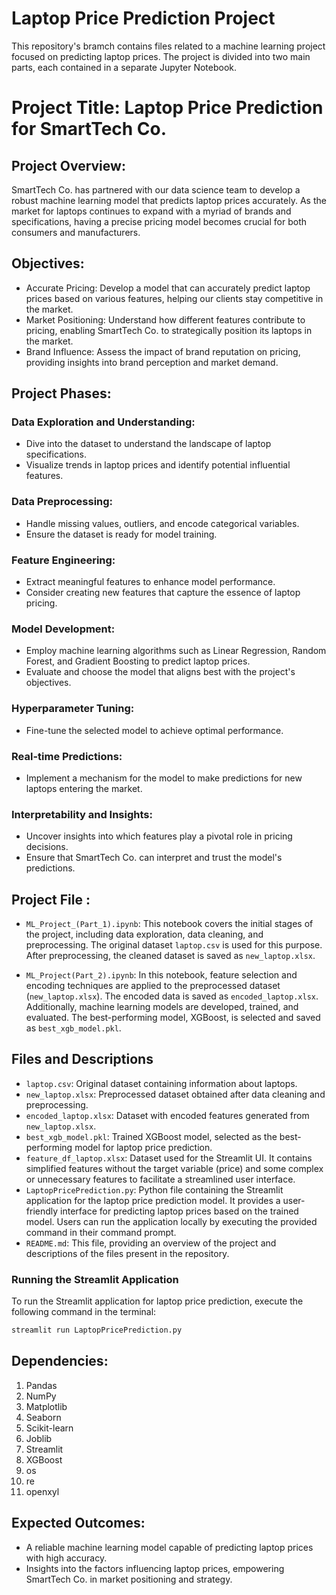 # Laptop Price Prediction Project
This repository's bramch contains files related to a machine learning project focused on predicting laptop prices. The project is divided into two main parts, each contained in a separate Jupyter Notebook.

# **Project Title: Laptop Price Prediction for SmartTech Co.**

## Project Overview:
SmartTech Co. has partnered with our data science team to develop a robust machine learning model that predicts laptop prices accurately. As the market for laptops continues to expand with a myriad of brands and specifications, having a precise pricing model becomes crucial for both consumers and manufacturers.

## Objectives:
* Accurate Pricing: Develop a model that can accurately predict laptop prices based on various features, helping our clients stay competitive in the market.
* Market Positioning: Understand how different features contribute to pricing, enabling SmartTech Co. to strategically position its laptops in the market.
* Brand Influence: Assess the impact of brand reputation on pricing, providing insights into brand perception and market demand.

## **Project Phases:**
### Data Exploration and Understanding:
* Dive into the dataset to understand the landscape of laptop specifications.
* Visualize trends in laptop prices and identify potential influential features.
### Data Preprocessing:
* Handle missing values, outliers, and encode categorical variables.
* Ensure the dataset is ready for model training.
### Feature Engineering:
* Extract meaningful features to enhance model performance.
* Consider creating new features that capture the essence of laptop pricing.
### Model Development:
* Employ machine learning algorithms such as Linear Regression, Random Forest, and Gradient Boosting to predict laptop prices.
* Evaluate and choose the model that aligns best with the project's objectives.
### Hyperparameter Tuning:
* Fine-tune the selected model to achieve optimal performance.
### Real-time Predictions:
* Implement a mechanism for the model to make predictions for new laptops entering the market.
### Interpretability and Insights:
* Uncover insights into which features play a pivotal role in pricing decisions.
* Ensure that SmartTech Co. can interpret and trust the model's predictions.


## Project File :
- `ML_Project_(Part_1).ipynb`: This notebook covers the initial stages of the project, including data exploration, data cleaning, and preprocessing. The original dataset `laptop.csv` is used for this purpose. After preprocessing, the cleaned dataset is saved as `new_laptop.xlsx`.

- `ML_Project(Part_2).ipynb`: In this notebook, feature selection and encoding techniques are applied to the preprocessed dataset (`new_laptop.xlsx`). The encoded data is saved as `encoded_laptop.xlsx`. Additionally, machine learning models are developed, trained, and evaluated. The best-performing model, XGBoost, is selected and saved as `best_xgb_model.pkl`.

## Files and Descriptions
- `laptop.csv`: Original dataset containing information about laptops.
- `new_laptop.xlsx`: Preprocessed dataset obtained after data cleaning and preprocessing.
- `encoded_laptop.xlsx`: Dataset with encoded features generated from `new_laptop.xlsx`.
- `best_xgb_model.pkl`: Trained XGBoost model, selected as the best-performing model for laptop price prediction.
- `feature_df_laptop.xlsx`: Dataset used for the Streamlit UI. It contains simplified features without the target variable (price) and some complex or unnecessary features to facilitate a streamlined user interface.
- `LaptopPricePrediction.py`: Python file containing the Streamlit application for the laptop price prediction model. It provides a user-friendly interface for predicting laptop prices based on the trained model. Users can run the application locally by executing the provided command in their command prompt.
- `README.md`: This file, providing an overview of the project and descriptions of the files present in the repository.

### Running the Streamlit Application 
To run the Streamlit application for laptop price prediction, execute the following command in the terminal:
```bash
streamlit run LaptopPricePrediction.py
```
## **Dependencies:**
1. Pandas
2. NumPy
3. Matplotlib
4. Seaborn
5. Scikit-learn
6. Joblib
7. Streamlit
8. XGBoost
9. os
10. re
11. openxyl

## Expected Outcomes:
* A reliable machine learning model capable of predicting laptop prices with high accuracy.
* Insights into the factors influencing laptop prices, empowering SmartTech Co. in market positioning and strategy.











